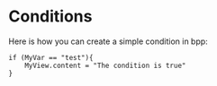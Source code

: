 # Conditions

Here is how you can create a simple condition in bpp:

```
if (MyVar == "test"){
    MyView.content = "The condition is true"
}
```
